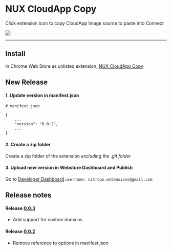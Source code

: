 # NUX CloudApp Copy
Click extension icon to copy CloudApp Image source to paste into Connect

![](https://lh3.googleusercontent.com/poAXUPc4DKDMhHR6vY6wNioPrdtcXs4UyFSPCqkPoA4Zrx0YArzYJFEL2wQVYb6O7147Hvt5=w640-h400-e365)

---

## Install
In Chrome Web Store as unlisted extension, [NUX CloudApp Copy](https://chrome.google.com/webstore/detail/nux-cloudapp-copy/ccmfpkfbnnmohcpclcljdplnijaheooj)


## New Release

#### 1. Update version in manifest.json
```
# manifest.json

{
    ...
    "version": "0.0.2",
    ...
}
```

#### 2. Create a zip folder
Create a zip folder of the extension *excluding the .git folder*

#### 3. Upload new version in Webstore Dashboard and Publish

Go to [Developer Dashboard](https://chrome.google.com/webstore/developer/dashboard/g15145575285257363436?hl=en-US&gl=US&authuser=4) 
`username: nitroux.extensions@gmail.com`


## Release notes

#### Release [0.0.3](https://github.com/deliberatedesign/chrome-cloudapp-copy/commit/2bd4afda8ab2d36c3b886a8964de0dd72ec10525)
* Add support for custom domains

#### Release [0.0.2](https://github.com/deliberatedesign/chrome-cloudapp-copy/commit/2518f5eaf69b00ceace70611cb0744245f4b7fab)
* Remove reference to options in manifest.json
